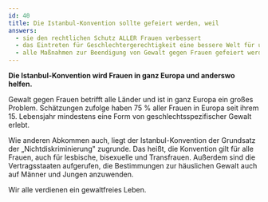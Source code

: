 ```yaml
---
id: 40
title: Die Istanbul-Konvention sollte gefeiert werden, weil
answers:
  - sie den rechtlichen Schutz ALLER Frauen verbessert
  - das Eintreten für Geschlechtergerechtigkeit eine bessere Welt für uns alle schafft
  - alle Maßnahmen zur Beendigung von Gewalt gegen Frauen gefeiert werden sollten
---
```

**Die Istanbul-Konvention wird Frauen in ganz Europa und anderswo helfen.**

Gewalt gegen Frauen betrifft alle Länder und ist in ganz Europa ein großes
Problem. Schätzungen zufolge haben 75 % aller Frauen in Europa seit ihrem 15.
Lebensjahr mindestens eine Form von geschlechtsspezifischer Gewalt erlebt.

Wie anderen Abkommen auch, liegt der Istanbul-Konvention der Grundsatz der
„Nichtdiskriminierung" zugrunde. Das heißt, die Konvention gilt für alle Frauen,
auch für lesbische, bisexuelle und Transfrauen. Außerdem sind die
Vertragsstaaten aufgerufen, die Bestimmungen zur häuslichen Gewalt auch auf
Männer und Jungen anzuwenden.

Wir alle verdienen ein gewaltfreies Leben.

